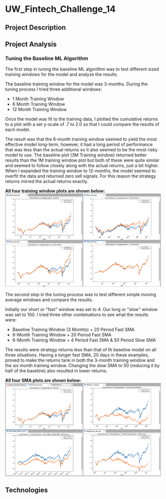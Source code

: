 # UW_Fintech_Challenge_14

## Project Description

## Project Analysis

### Tuning the Baseline ML Algorithm
The first step in tuning the baseline ML algorithm was to test different sized training windows for the model and analyze the results. 

The baseline training window for the model was 3-months. During the tuning process I tried three additional windows:
+ 1 Month Training Window
+ 6 Month Training Window
+ 12 Month Training Window

Once the model was fit to the training data, I plotted the cumulative returns to a plot with a set y-scale of .7 to 2.0 so that I could compare the results of each model.

The result was that the 6-month training window seemed to yield the most effective model long-term, however, it had a long period of performance that was less than the actual returns so it also seemed to be the most risky model to use. The baseline plot (3M Training window) returned better results than the 1M training window plot but both of these were quite similar and seemed to follow closely along with the actual returns, just a bit higher. When I expanded the training window to 12-months, the model seemed to overfit the data and returned zero sell signals. For this reason the strategy returns mirred the actual returns exactly. 

**All four training window plots are shown below:**
![all4plots](Plot_Images/all4training_plot.png)

The second step in the tuning process was to test different simple moving average windows and compare the results.

Initially our short or "fast" window was set to 4. Our long or "slow" window was set to 100. I tried three other combinations to see what the results were:
+ Baseline Training Window (3 Monhts) \+ 20 Period Fast SMA
+ 6-Month Training Window \+ 20 Period Fast SMA
+ 6-Month Training Window \+ 4 Period Fast SMA & 50 Period Slow SMA

The results were strategy returns less than that of th baseline model on all three situations. Having a longer fast SMA, 20 days in these examples, proved to make the returns tank in both the 3-month training window and the six month training window. Changing the slow SMA to 50 (reducing it by half of the baseline) also resulted in lower returns.

**All four SMA plots are shown below:**
![all4plotsSMA](Plot_Images/all4smma_plots.png)

## Technologies

